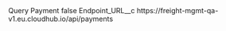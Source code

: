 <?xml version="1.0" encoding="UTF-8"?>
<CustomMetadata xmlns="http://soap.sforce.com/2006/04/metadata" xmlns:xsi="http://www.w3.org/2001/XMLSchema-instance" xmlns:xsd="http://www.w3.org/2001/XMLSchema">
    <label>Query Payment</label>
    <protected>false</protected>
    <values>
        <field>Endpoint_URL__c</field>
        <value xsi:type="xsd:string">https://freight-mgmt-qa-v1.eu.cloudhub.io/api/payments</value>
    </values>
</CustomMetadata>
